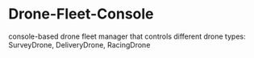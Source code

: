 # Drone-Fleet-Console
console-based drone fleet manager that controls different drone types: SurveyDrone, DeliveryDrone, RacingDrone
